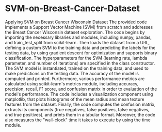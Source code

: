 # SVM-on-Breast-Cancer-Dataset
Applying SVM on Breast Cancer Wisconsin Dataset
The provided code implements a Support Vector Machine (SVM) from scratch and addresses the Breast Cancer Wisconsin dataset exploration. The code begins by importing the necessary libraries and modules, including numpy, pandas, and train_test_split from scikit-learn. Then loads the dataset from a URL, defining a custom SVM to the training data and predicting the labels for the testing data, by using gradient descent for optimization and supports binary classification. The hyperparameters for the SVM (learning rate, lambda parameter, and number of iterations) are specified in the class constructor. The SVM model is instantiated, trained on the training data, and used to make predictions on the testing data. The accuracy of the model is computed and printed. Furthermore, various performance metrics are calculated using scikit-learn's metrics module, including accuracy, precision, recall, F1 score, and confusion matrix in order to evaluation of the model's performance. The code includes a visualization component using matplotlib, that plots histograms of the mean radius and mean texture features from the dataset. Finally, the code computes the confusion matrix, extracts its components (true negatives, false positives, false negatives, and true positives), and prints them in a tabular format. Moreover, the code also measures the "wall-clock" time it takes to execute by using the time module.

